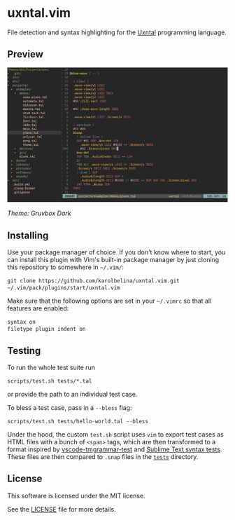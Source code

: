 # uxntal.vim

File detection and syntax highlighting for the [Uxntal](https://wiki.xxiivv.com/site/uxntal.html) programming language.

## Preview

![Preview](images/preview.png)

_Theme: Gruvbox Dark_

## Installing

Use your package manager of choice. If you don't know where to start, you can install this plugin with Vim's built-in package manager by just cloning this repository to somewhere in `~/.vim/`:

```console
git clone https://github.com/karolbelina/uxntal.vim.git ~/.vim/pack/plugins/start/uxntal.vim
```

Make sure that the following options are set in your `~/.vimrc` so that all features are enabled:

```vim
syntax on
filetype plugin indent on
```

## Testing

To run the whole test suite run

```console
scripts/test.sh tests/*.tal
```

or provide the path to an individual test case.

To bless a test case, pass in a `--bless` flag:

```console
scripts/test.sh tests/hello-world.tal --bless
```

Under the hood, the custom `test.sh` script uses `vim` to export test cases as HTML files with a bunch of `<span>` tags, which are then transformed to a format inspired by [vscode-tmgrammar-test](https://github.com/PanAeon/vscode-tmgrammar-test) and [Sublime Text syntax tests](https://www.sublimetext.com/docs/3/syntax.html#testing). These files are then compared to `.snap` files in the [`tests`](tests) directory.

## License

This software is licensed under the MIT license.

See the [LICENSE](LICENSE) file for more details.
